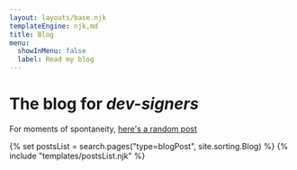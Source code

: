 ```yaml
---
layout: layouts/base.njk
templateEngine: njk,md
title: Blog
menu:
  showInMenu: false
  label: Read my blog
---
```


# The blog for _dev-signers_

For moments of spontaneity, <a data-no-schwifty href="/random">here's a random
post</a>

<div class="feed">
{% set postsList = search.pages("type=blogPost", site.sorting.Blog) %}
{% include "templates/postsList.njk" %}
</div>
